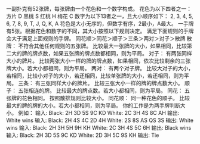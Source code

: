 一副扑克有52张牌，每张牌由一个花色和一个数字构成。
花色为以下四者之一：
    方片 D
    黑桃 S
    红桃 H
    梅花 C
数字为以下13者之一，且大小顺序如下：
    2, 3, 4, 5, 6, 7, 8, 9, T, J, Q, K, A
花色是大小无序的，但数字有序，2最小，A最大。
一手牌有5张。根据花色和数字的不同，其大小按照以下规则决定。
满足下面规则的手牌会大于满足上面规则的手牌。
    同花顺＞同花＞顺子＞三条＞两对＞对子＞散牌
散牌：
不符合其他任何规则的五张牌。
比较最大一张牌的大小，如果相同，比较第二大的牌的牌点数，如果五张牌的牌点数都相同，则为平局。
对子：
有两张同样大小的牌片。
比较两张大小一样的牌的牌点数，如果相同，依次比较剩余的三张牌大小。若大小都相同，则为平局。
两对：
有两个对子牌。
比较大对子的大小，若相同，比较小对子的大小，若还相同，比较单张牌的大小，若还相同，则为平局。
三条：
有三张同样大小的牌片。
比较三张大小一样的牌的牌点数大小。
顺子：
五张相连的牌。
比较最大的牌点数。若大小都相同，则为平局。
同花：
五张牌的花色相同。
按照散排规则比较大小。
同花顺：
同一种花色的顺子。
比较最大的牌的牌的大小。若大小都相同，则为平局。
你的工作是为两手牌判断大小。
例如：
输入: Black: 2H 3D 5S 9C KD White: 2C 3H 4S 8C AH 输出: White wins
输入: Black: 2H 4S 4C 2D 4H White: 2S 8S AS QS 3S 输出: White wins
输入: Black: 2H 3H 5H 9H KH White: 2C 3H 4S 5C 6H 输出: Black wins
输入: Black: 2H 3D 5S 9C KD White: 2D 3H 5C 9S KH 输出: Tie